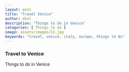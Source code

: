 ```yaml
---
layout: post
title: "Travel Venice"
author: akul
description: "Things to do in Venice"
categories: [ Things to do ]
image: assets/images/13.jpg
keywords: "travel, venice, italy, europe, things to do"
---
```


### Travel to Venice

Things to do in Venice